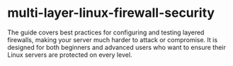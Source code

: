 # multi-layer-linux-firewall-security
The guide covers best practices for configuring and testing layered firewalls, making your server much harder to attack or compromise. It is designed for both beginners and advanced users who want to ensure their Linux servers are protected on every level.

